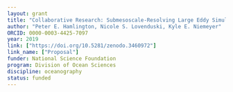 ```yaml
---
layout: grant
title: "Collaborative Research: Submesoscale-Resolving Large Eddy Simulations Using Reduced Biogeochemical Models"
author: "Peter E. Hamlington, Nicole S. Lovenduski, Kyle E. Niemeyer"
ORCID: 0000-0003-4425-7097
year: 2019
link: ["https://doi.org/10.5281/zenodo.3460972"]
link_name: ["Proposal"]
funder: National Science Foundation
program: Division of Ocean Sciences
discipline: oceanography
status: funded
---
```

